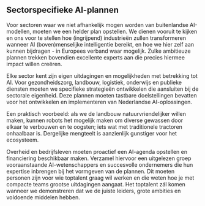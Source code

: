 
## **Sectorspecifieke AI-plannen**

Voor sectoren waar we niet afhankelijk mogen worden van buitenlandse AI-modellen, moeten we een helder plan opstellen. We dienen vooruit te kijken en ons voor te stellen hoe (ingrijpend) industrieën zullen transformeren wanneer AI (boven)menselijke intelligentie bereikt, en hoe we hier zelf aan kunnen bijdragen - in Europees verband waar mogelijk. Zulke ambitieuze plannen trekken bovendien excellente experts aan die precies hiermee impact willen creëren.

  
Elke sector kent zijn eigen uitdagingen en mogelijkheden met betrekking tot AI. Voor gezondheidszorg, landbouw, logistiek, onderwijs en publieke diensten moeten we specifieke strategieën ontwikkelen die aansluiten bij de sectorale eigenheid. Deze plannen moeten tastbare doelstellingen bevatten voor het ontwikkelen en implementeren van Nederlandse AI-oplossingen.

  
Een praktisch voorbeeld: als we de landbouw natuurvriendelijker willen maken, kunnen robots het mogelijk maken om diverse gewassen door elkaar te verbouwen en te oogsten; iets wat met traditionele tractoren onhaalbaar is. Dergelijke mengteelt is aanzienlijk gunstiger voor het ecosysteem.

  
Overheid en bedrijfsleven moeten proactief een AI-agenda opstellen en financiering beschikbaar maken. Verzamel hiervoor een uitgelezen groep vooraanstaande AI-wetenschappers en succesvolle ondernemers die hun expertise inbrengen bij het vormgeven van de plannen. Dit moeten personen zijn voor wie toptalent graag wil werken en die weten hoe je met compacte teams grootse uitdagingen aangaat. Het toptalent zál komen wanneer we demonstreren dat we de juiste leiders, grote ambities en voldoende middelen hebben.
